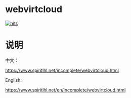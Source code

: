 # webvirtcloud

[![hits](https://hits.spiritlhl.net/webvirtcloud.svg?action=hit&title=hits&title_bg=%23555555&count_bg=%233aebee&edge_flat=false)](https://hits.spiritlhl.net)

# 说明

中文：

https://www.spiritlhl.net/incomplete/webvirtcloud.html

English:

https://www.spiritlhl.net/en/incomplete/webvirtcloud.html
